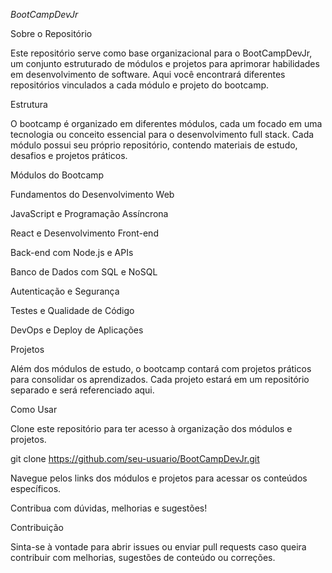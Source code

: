 *BootCampDevJr*

Sobre o Repositório

Este repositório serve como base organizacional para o BootCampDevJr, um conjunto estruturado de módulos e projetos para aprimorar habilidades em desenvolvimento de software. Aqui você encontrará diferentes repositórios vinculados a cada módulo e projeto do bootcamp.

Estrutura

O bootcamp é organizado em diferentes módulos, cada um focado em uma tecnologia ou conceito essencial para o desenvolvimento full stack. Cada módulo possui seu próprio repositório, contendo materiais de estudo, desafios e projetos práticos.

Módulos do Bootcamp

Fundamentos do Desenvolvimento Web

JavaScript e Programação Assíncrona

React e Desenvolvimento Front-end

Back-end com Node.js e APIs

Banco de Dados com SQL e NoSQL

Autenticação e Segurança

Testes e Qualidade de Código

DevOps e Deploy de Aplicações

Projetos

Além dos módulos de estudo, o bootcamp contará com projetos práticos para consolidar os aprendizados. Cada projeto estará em um repositório separado e será referenciado aqui.

Como Usar

Clone este repositório para ter acesso à organização dos módulos e projetos.

git clone https://github.com/seu-usuario/BootCampDevJr.git

Navegue pelos links dos módulos e projetos para acessar os conteúdos específicos.

Contribua com dúvidas, melhorias e sugestões!

Contribuição

Sinta-se à vontade para abrir issues ou enviar pull requests caso queira contribuir com melhorias, sugestões de conteúdo ou correções.

